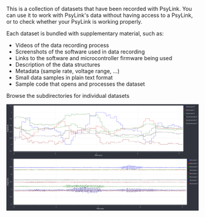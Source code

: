 This is a collection of datasets that have been recorded with PsyLink.  You can use it to work with PsyLink's data without having access to a PsyLink, or to check whether your PsyLink is working properly.

Each dataset is bundled with supplementary material, such as:

- Videos of the data recording process
- Screenshots of the software used in data recording
- Links to the software and microcontroller firmware being used
- Description of the data structures
- Metadata (sample rate, voltage range, ...)
- Small data samples in plain text format
- Sample code that opens and processes the dataset

Browse the subdirectories for individual datasets

![Screenshot during data collection](2023-03-05_unlabeled_samples/screenshot_plots.png)
